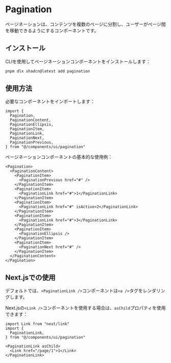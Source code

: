 # Pagination

ページネーションは、コンテンツを複数のページに分割し、ユーザーがページ間を移動できるようにするコンポーネントです。

## インストール

CLIを使用してページネーションコンポーネントをインストールします：

```bash
pnpm dlx shadcn@latest add pagination
```

## 使用方法

必要なコンポーネントをインポートします：

```tsx
import {
  Pagination,
  PaginationContent,
  PaginationEllipsis,
  PaginationItem,
  PaginationLink,
  PaginationNext,
  PaginationPrevious,
} from "@/components/ui/pagination"
```

ページネーションコンポーネントの基本的な使用例：

```tsx
<Pagination>
  <PaginationContent>
    <PaginationItem>
      <PaginationPrevious href="#" />
    </PaginationItem>
    <PaginationItem>
      <PaginationLink href="#">1</PaginationLink>
    </PaginationItem>
    <PaginationItem>
      <PaginationLink href="#" isActive>2</PaginationLink>
    </PaginationItem>
    <PaginationItem>
      <PaginationLink href="#">3</PaginationLink>
    </PaginationItem>
    <PaginationItem>
      <PaginationEllipsis />
    </PaginationItem>
    <PaginationItem>
      <PaginationNext href="#" />
    </PaginationItem>
  </PaginationContent>
</Pagination>
```

## Next.jsでの使用

デフォルトでは、`<PaginationLink />`コンポーネントは`<a />`タグをレンダリングします。

Next.jsの`<Link />`コンポーネントを使用する場合は、`asChild`プロパティを使用できます：

```tsx
import Link from "next/link"
import {
  PaginationLink,
} from "@/components/ui/pagination"

<PaginationLink asChild>
  <Link href="/page/1">1</Link>
</PaginationLink>
```
